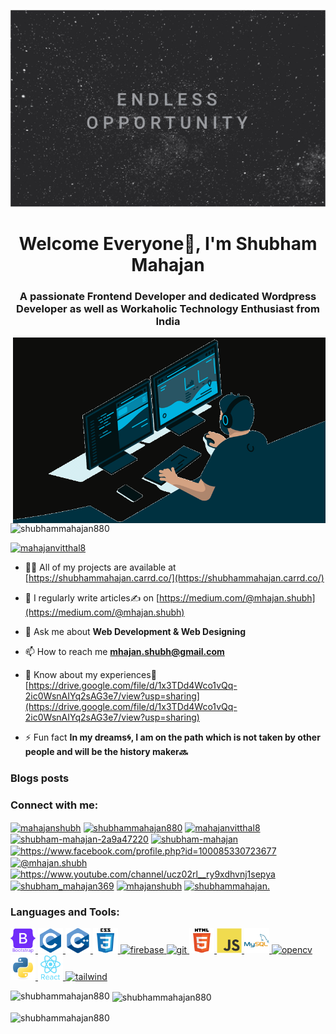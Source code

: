 ![logo](https://github.com/ShubhamMahajan880/ShubhamMahajan880/blob/main/This%20contains%20an%20image%20of_%20(10).jpg)
<h1 align="center">Welcome Everyone👋, I'm Shubham Mahajan</h1>
<h3 align="center">A passionate Frontend Developer and dedicated Wordpress Developer as well as Workaholic Technology Enthusiast from India</h3>

<img align="right" alt="Coding" width="500" src="https://raw.githubusercontent.com/Potential17/Potential17/master/user%20(2).gif">

<p align="left"> <img src="https://komarev.com/ghpvc/?username=shubhammahajan880&label=Profile%20views&color=0e75b6&style=flat" alt="shubhammahajan880" /> </p>

<p align="left"> <a href="https://twitter.com/mahajanvitthal8" target="blank"><img src="https://img.shields.io/twitter/follow/mahajanvitthal8?logo=twitter&style=for-the-badge" alt="mahajanvitthal8" /></a> </p>

- 👨‍💻 All of my projects are available at [https://shubhammahajan.carrd.co/](https://shubhammahajan.carrd.co/)

- 📝 I regularly write articles✍️ on [https://medium.com/@mhajan.shubh](https://medium.com/@mhajan.shubh)

- 💬 Ask me about **Web Development & Web Designing**

- 📫 How to reach me **mhajan.shubh@gmail.com**

- 📄 Know about my experiences🛞 [https://drive.google.com/file/d/1x3TDd4Wco1vQq-2ic0WsnAIYq2sAG3e7/view?usp=sharing](https://drive.google.com/file/d/1x3TDd4Wco1vQq-2ic0WsnAIYq2sAG3e7/view?usp=sharing)

- ⚡ Fun fact **In my dreams🌀, I am on the path which is not taken by other people and will be the history maker🔜**

### Blogs posts
<!-- BLOG-POST-LIST:START -->
<!-- BLOG-POST-LIST:END -->

<h3 align="left">Connect with me:</h3>
<p align="left">
<a href="https://codepen.io/mahajanshubh" target="blank"><img align="center" src="https://raw.githubusercontent.com/rahuldkjain/github-profile-readme-generator/master/src/images/icons/Social/codepen.svg" alt="mahajanshubh" height="30" width="40" /></a>
<a href="https://dev.to/shubhammahajan880" target="blank"><img align="center" src="https://raw.githubusercontent.com/rahuldkjain/github-profile-readme-generator/master/src/images/icons/Social/devto.svg" alt="shubhammahajan880" height="30" width="40" /></a>
<a href="https://twitter.com/mahajanvitthal8" target="blank"><img align="center" src="https://raw.githubusercontent.com/rahuldkjain/github-profile-readme-generator/master/src/images/icons/Social/twitter.svg" alt="mahajanvitthal8" height="30" width="40" /></a>
<a href="https://linkedin.com/in/shubham-mahajan-2a9a47220" target="blank"><img align="center" src="https://raw.githubusercontent.com/rahuldkjain/github-profile-readme-generator/master/src/images/icons/Social/linked-in-alt.svg" alt="shubham-mahajan-2a9a47220" height="30" width="40" /></a>
<a href="https://stackoverflow.com/users/shubham-mahajan" target="blank"><img align="center" src="https://raw.githubusercontent.com/rahuldkjain/github-profile-readme-generator/master/src/images/icons/Social/stack-overflow.svg" alt="shubham-mahajan" height="30" width="40" /></a>
<a href="https://fb.com/https://www.facebook.com/profile.php?id=100085330723677" target="blank"><img align="center" src="https://raw.githubusercontent.com/rahuldkjain/github-profile-readme-generator/master/src/images/icons/Social/facebook.svg" alt="https://www.facebook.com/profile.php?id=100085330723677" height="30" width="40" /></a>
<a href="https://medium.com/@mhajan.shubh" target="blank"><img align="center" src="https://raw.githubusercontent.com/rahuldkjain/github-profile-readme-generator/master/src/images/icons/Social/medium.svg" alt="@mhajan.shubh" height="30" width="40" /></a>
<a href="https://www.youtube.com/c/https://www.youtube.com/channel/ucz02rl__ry9xdhvnj1sepya" target="blank"><img align="center" src="https://raw.githubusercontent.com/rahuldkjain/github-profile-readme-generator/master/src/images/icons/Social/youtube.svg" alt="https://www.youtube.com/channel/ucz02rl__ry9xdhvnj1sepya" height="30" width="40" /></a>
<a href="https://www.leetcode.com/shubham_mahajan369" target="blank"><img align="center" src="https://raw.githubusercontent.com/rahuldkjain/github-profile-readme-generator/master/src/images/icons/Social/leet-code.svg" alt="shubham_mahajan369" height="30" width="40" /></a>
<a href="https://auth.geeksforgeeks.org/user/mhajanshubh" target="blank"><img align="center" src="https://raw.githubusercontent.com/rahuldkjain/github-profile-readme-generator/master/src/images/icons/Social/geeks-for-geeks.svg" alt="mhajanshubh" height="30" width="40" /></a>
<a href="https://discord.gg/shubhammahajan." target="blank"><img align="center" src="https://raw.githubusercontent.com/rahuldkjain/github-profile-readme-generator/master/src/images/icons/Social/discord.svg" alt="shubhammahajan." height="30" width="40" /></a>
</p>

<h3 align="left">Languages and Tools:</h3>
<p align="left"> <a href="https://getbootstrap.com" target="_blank" rel="noreferrer"> <img src="https://raw.githubusercontent.com/devicons/devicon/master/icons/bootstrap/bootstrap-plain-wordmark.svg" alt="bootstrap" width="40" height="40"/> </a> <a href="https://www.cprogramming.com/" target="_blank" rel="noreferrer"> <img src="https://raw.githubusercontent.com/devicons/devicon/master/icons/c/c-original.svg" alt="c" width="40" height="40"/> </a> <a href="https://www.w3schools.com/cpp/" target="_blank" rel="noreferrer"> <img src="https://raw.githubusercontent.com/devicons/devicon/master/icons/cplusplus/cplusplus-original.svg" alt="cplusplus" width="40" height="40"/> </a> <a href="https://www.w3schools.com/css/" target="_blank" rel="noreferrer"> <img src="https://raw.githubusercontent.com/devicons/devicon/master/icons/css3/css3-original-wordmark.svg" alt="css3" width="40" height="40"/> </a> <a href="https://firebase.google.com/" target="_blank" rel="noreferrer"> <img src="https://www.vectorlogo.zone/logos/firebase/firebase-icon.svg" alt="firebase" width="40" height="40"/> </a> <a href="https://git-scm.com/" target="_blank" rel="noreferrer"> <img src="https://www.vectorlogo.zone/logos/git-scm/git-scm-icon.svg" alt="git" width="40" height="40"/> </a> <a href="https://www.w3.org/html/" target="_blank" rel="noreferrer"> <img src="https://raw.githubusercontent.com/devicons/devicon/master/icons/html5/html5-original-wordmark.svg" alt="html5" width="40" height="40"/> </a> <a href="https://developer.mozilla.org/en-US/docs/Web/JavaScript" target="_blank" rel="noreferrer"> <img src="https://raw.githubusercontent.com/devicons/devicon/master/icons/javascript/javascript-original.svg" alt="javascript" width="40" height="40"/> </a> <a href="https://www.mysql.com/" target="_blank" rel="noreferrer"> <img src="https://raw.githubusercontent.com/devicons/devicon/master/icons/mysql/mysql-original-wordmark.svg" alt="mysql" width="40" height="40"/> </a> <a href="https://opencv.org/" target="_blank" rel="noreferrer"> <img src="https://www.vectorlogo.zone/logos/opencv/opencv-icon.svg" alt="opencv" width="40" height="40"/> </a> <a href="https://www.python.org" target="_blank" rel="noreferrer"> <img src="https://raw.githubusercontent.com/devicons/devicon/master/icons/python/python-original.svg" alt="python" width="40" height="40"/> </a> <a href="https://reactjs.org/" target="_blank" rel="noreferrer"> <img src="https://raw.githubusercontent.com/devicons/devicon/master/icons/react/react-original-wordmark.svg" alt="react" width="40" height="40"/> </a> <a href="https://tailwindcss.com/" target="_blank" rel="noreferrer"> <img src="https://www.vectorlogo.zone/logos/tailwindcss/tailwindcss-icon.svg" alt="tailwind" width="40" height="40"/> </a> </p>

<p><img align="left" src="https://github-readme-stats.vercel.app/api/top-langs?username=shubhammahajan880&show_icons=true&locale=en&layout=compact" alt="shubhammahajan880" /></p>

<p>&nbsp;<img align="center" src="https://github-readme-stats.vercel.app/api?username=shubhammahajan880&show_icons=true&locale=en" alt="shubhammahajan880" /></p>

<p><img align="center" src="https://github-readme-streak-stats.herokuapp.com/?user=shubhammahajan880&" alt="shubhammahajan880" /></p>
